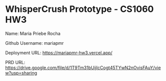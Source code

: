 # WhisperCrush Prototype - CS1060 HW3

Name: Maria Priebe Rocha

Github Username: mariapmr

Deployment URL: https://mariapmr-hw3.vercel.app/

PRD URL: https://drive.google.com/file/d/1T9Tm31bUijlcCogt45TYwN2nOvisFAuY/view?usp=sharing 